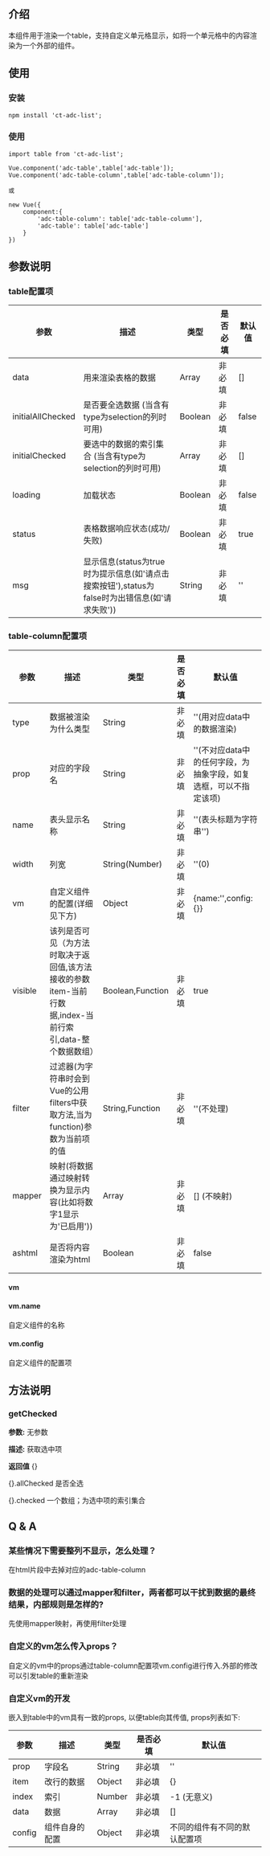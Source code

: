 ## 介绍

本组件用于渲染一个table，支持自定义单元格显示，如将一个单元格中的内容渲染为一个外部的组件。

## 使用

### 安装
```
npm install 'ct-adc-list';
```

### 使用

```
import table from 'ct-adc-list';

Vue.component('adc-table',table['adc-table']);
Vue.component('adc-table-column',table['adc-table-column']);

或

new Vue({
    component:{
        'adc-table-column': table['adc-table-column'],
        'adc-table': table['adc-table']
    }
})
```

## 参数说明

### table配置项

参数|描述|类型|是否必填|默认值
--- | --- | --- | --- |  --- |
data | 用来渲染表格的数据 | Array | 非必填 | []
initialAllChecked | 是否要全选数据 (当含有type为selection的列时可用) | Boolean | 非必填 | false
initialChecked | 要选中的数据的索引集合 (当含有type为selection的列时可用) | Array | 非必填 | []
loading | 加载状态 | Boolean | 非必填 | false
status | 表格数据响应状态(成功/失败) | Boolean | 非必填 | true
msg | 显示信息(status为true时为提示信息(如'请点击搜索按钮'),status为false时为出错信息(如'请求失败')) | String | 非必填 | ''

### table-column配置项

参数|描述|类型|是否必填|默认值
--- | --- | --- | --- | --- |
type | 数据被渲染为什么类型 | String | 非必填 | ''(用对应data中的数据渲染)
prop | 对应的字段名 | String | 非必填 | ''(不对应data中的任何字段，为抽象字段，如复选框，可以不指定该项)
name | 表头显示名称 | String | 非必填 | ''(表头标题为字符串'')
width | 列宽 | String(Number) | 非必填 | ''(0)
vm | 自定义组件的配置(详细见下方) | Object | 非必填 | {name:'',config:{}}
visible | 该列是否可见（为方法时取决于返回值,该方法接收的参数item-当前行数据,index-当前行索引,data-整个数据数组） | Boolean,Function | 非必填 | true
filter | 过滤器(为字符串时会到Vue的公用filters中获取方法,当为function)参数为当前项的值 | String,Function | 非必填 | ''(不处理)
mapper | 映射(将数据通过映射转换为显示内容(比如将数字1显示为'已启用')) | Array | 非必填 | []  (不映射)
ashtml | 是否将内容渲染为html | Boolean | 非必填 | false


#### vm

#### vm.name

自定义组件的名称

#### vm.config

自定义组件的配置项

## 方法说明

### getChecked

**参数:** 无参数

**描述:** 获取选中项

**返回值** {}

{}.allChecked 是否全选

{}.checked 一个数组；为选中项的索引集合


## Q & A

### 某些情况下需要整列不显示，怎么处理？

在html片段中去掉对应的adc-table-column

### 数据的处理可以通过mapper和filter，两者都可以干扰到数据的最终结果，内部规则是怎样的?

先使用mapper映射，再使用filter处理

### 自定义的vm怎么传入props？

自定义的vm中的props通过table-column配置项vm.config进行传入.外部的修改可以引发table的重新渲染

### 自定义vm的开发

嵌入到table中的vm具有一致的props, 以便table向其传值, props列表如下:

参数|描述|类型|是否必填|默认值
--- | --- | --- | --- | --- |
prop | 字段名 | String | 非必填 | ''
item | 改行的数据 | Object | 非必填 | {}
index | 索引 | Number | 非必填 | -1 (无意义)
data | 数据 | Array | 非必填 | []
config | 组件自身的配置 | Object | 非必填 | 不同的组件有不同的默认配置项





